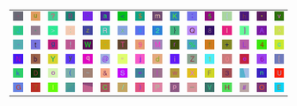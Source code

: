 <table>
<tr>
<td><img src="2C.gif"></td>
<td><img src="75.gif"></td>
<td><img src="3F.gif"></td>
<td><img src="42.gif"></td>
<td><img src="60.gif"></td>
<td><img src="61.gif"></td>
<td><img src="3C.gif"></td>
<td><img src="24.gif"></td>
<td><img src="6D.gif"></td>
<td><img src="4B.gif"></td>
<td><img src="3B.gif"></td>
<td><img src="35.gif"></td>
<td><img src="7B.gif"></td>
<td><img src="68.gif"></td>
<td><img src="27.gif"></td>
<td><img src="76.gif"></td>
</tr>
<tr>
<td><img src="4A.gif"></td>
<td><img src="2A.gif"></td>
<td><img src="3E.gif"></td>
<td><img src="3A.gif"></td>
<td><img src="7A.gif"></td>
<td><img src="52.gif"></td>
<td><img src="78.gif"></td>
<td><img src="73.gif"></td>
<td><img src="32.gif"></td>
<td><img src="7D.gif"></td>
<td><img src="51.gif"></td>
<td><img src="38.gif"></td>
<td><img src="49.gif"></td>
<td><img src="5D.gif"></td>
<td><img src="41.gif"></td>
<td><img src="5E.gif"></td>
</tr>
<tr>
<td><img src="2E.gif"></td>
<td><img src="74.gif"></td>
<td><img src="67.gif"></td>
<td><img src="21.gif"></td>
<td><img src="57.gif"></td>
<td><img src="2D.gif"></td>
<td><img src="54.gif"></td>
<td><img src="39.gif"></td>
<td><img src="4D.gif"></td>
<td><img src="72.gif"></td>
<td><img src="25.gif"></td>
<td><img src="66.gif"></td>
<td><img src="2B.gif"></td>
<td><img src="4C.gif"></td>
<td><img src="34.gif"></td>
<td><img src="63.gif"></td>
</tr>
<tr>
<td><img src="4E.gif"></td>
<td><img src="62.gif"></td>
<td><img src="59.gif"></td>
<td><img src="79.gif"></td>
<td><img src="71.gif"></td>
<td><img src="40.gif"></td>
<td><img src="22.gif"></td>
<td><img src="6A.gif"></td>
<td><img src="64.gif"></td>
<td><img src="69.gif"></td>
<td><img src="5A.gif"></td>
<td><img src="31.gif"></td>
<td><img src="30.gif"></td>
<td><img src="65.gif"></td>
<td><img src="36.gif"></td>
<td><img src="5B.gif"></td>
</tr>
<tr>
<td><img src="6B.gif"></td>
<td><img src="44.gif"></td>
<td><img src="6F.gif"></td>
<td><img src="28.gif"></td>
<td><img src="7E.gif"></td>
<td><img src="26.gif"></td>
<td><img src="53.gif"></td>
<td><img src="3D.gif"></td>
<td><img src="7C.gif"></td>
<td><img src="77.gif"></td>
<td><img src="58.gif"></td>
<td><img src="46.gif"></td>
<td><img src="33.gif"></td>
<td><img src="gr3.gif"></td>
<td><img src="6E.gif"></td>
<td><img src="55.gif"></td>
</tr>
<tr>
<td><img src="47.gif"></td>
<td><img src="37.gif"></td>
<td><img src="6C.gif"></td>
<td><img src="gr1.gif"></td>
<td><img src="gr2.gif"></td>
<td><img src="43.gif"></td>
<td><img src="2F.gif"></td>
<td><img src="29.gif"></td>
<td><img src="50.gif"></td>
<td><img src="70.gif"></td>
<td><img src="5F.gif"></td>
<td><img src="56.gif"></td>
<td><img src="48.gif"></td>
<td><img src="23.gif"></td>
<td><img src="4F.gif"></td>
<td><img src="45.gif"></td>
</tr>
</table>

